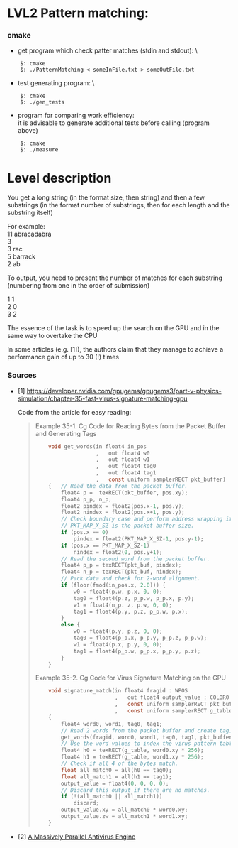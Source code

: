 

# LVL2 Pattern matching:

### cmake

* get program which check patter matches (stdin and stdout): \
````  
    $: cmake
    $: ./PatternMatching < someInFile.txt > someOutFile.txt
````
* test generating program: \
````  
    $: cmake
    $: ./gen_tests
````
* program for comparing work efficiency: \
  it is advisable to generate additional tests before calling (program above)
````  
    $: cmake
    $: ./measure
````

# Level description

You get a long string (in the format size, then string) and then a few substrings (in the format number of substrings, then for each length and the substring itself)

For example:    \
11 abracadabra  \
3               \
3 rac           \
5 barrack       \
2 ab

To output, you need to present the number of matches for each substring (numbering from
one in the order of submission)

1 1 \
2 0 \
3 2

The essence of the task is to speed up the search on the GPU and in the same way to
overtake the CPU

In some articles (e.g. [1]), the authors claim that they manage to achieve a performance
gain of up to 30 (!) times

### Sources

- [1] https://developer.nvidia.com/gpugems/gpugems3/part-v-physics-simulation/chapter-35-fast-virus-signature-matching-gpu

    Code from the article for easy reading:
    > Example 35-1. Cg Code for Reading Bytes from the Packet Buffer and Generating Tags
    > ```c
    >     void get_words(in float4 in_pos
    >                    ,   out float4 w0
    >                    ,   out float4 w1
    >                    ,   out float4 tag0
    >                    ,   out float4 tag1
    >                    ,   const uniform samplerRECT pkt_buffer) 
    >     {   // Read the data from the packet buffer.    
    >         float4 p =  texRECT(pkt_buffer, pos.xy);
    >         float4 p_p, n_p;   
    >         float2 pindex = float2(pos.x-1, pos.y);  
    >         float2 nindex = float2(pos.x+1, pos.y);   
    >         // Check boundary case and perform address wrapping if needed.    
    >         // PKT_MAP_X_SZ is the packet buffer size.    
    >         if (pos.x == 0)     
    >             pindex = float2(PKT_MAP_X_SZ-1, pos.y-1);   
    >         if (pos.x == PKT_MAP_X_SZ-1)    
    >             nindex = float2(0, pos.y+1);   
    >         // Read the second word from the packet buffer.    
    >         float4 p_p = texRECT(pkt_buf, pindex);   
    >         float4 n_p = texRECT(pkt_buf, nindex);   
    >         // Pack data and check for 2-word alignment.    
    >         if (floor(fmod(in_pos.x, 2.0))) {     
    >             w0 = float4(p.w, p.x, 0, 0);     
    >             tag0 = float4(p.z, p_p.w, p_p.x, p.y);     
    >             w1 = float4(n_p. z, p.w, 0, 0);     
    >             tag1 = float4(p.y, p.z, p_p.w, p.x);   
    >         } 
    >         else {    
    >             w0 = float4(p.y, p.z, 0, 0);     
    >             tag0 = float4(p_p.x, p_p.y, p_p.z, p_p.w);     
    >             w1 = float4(p.x, p.y, 0, 0);    
    >             tag1 = float4(p_p.w, p_p.x, p_p.y, p.z); 
    >         } 
    >     }
    > ```
    > 
    > Example 35-2. Cg Code for Virus Signature Matching on the GPU
    > ```c
    >     void signature_match(in float4 fragid : WPOS
    >                          ,   out float4 output_value : COLOR0
    >                          ,   const uniform samplerRECT pkt_buffer
    >                          ,   const uniform samplerRECT g_table) 
    >     {   
    >         float4 word0, word1, tag0, tag1;   
    >         // Read 2 words from the packet buffer and create tag.   
    >         get_words(fragid, word0, word1, tag0, tag1, pkt_buffer);   
    >         // Use the word values to index the virus pattern table.    
    >         float4 h0 = texRECT(g_table, word0.xy * 256);   
    >         float4 h1 = texRECT(g_table, word1.xy * 256);   
    >         // Check if all 4 of the bytes match.    
    >         float all_match0 = all(h0 == tag0);   
    >         float all_match1 = all(h1 == tag1);   
    >         output_value = float4(0, 0, 0, 0);   
    >         // Discard this output if there are no matches.    
    >         if (!(all_match0 || all_match1))     
    >             discard;   
    >         output_value.xy = all_match0 * word0.xy;   
    >         output_value.zw = all_match1 * word1.xy; 
    >     }
    > ```

- [2] [A Massively Parallel Antivirus Engine](https://projects.ics.forth.gr/_publications/gravity_raid10.pdf)